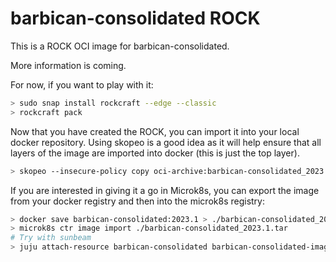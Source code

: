 # barbican-consolidated ROCK

This is a ROCK OCI image for barbican-consolidated.

More information is coming.

For now, if you want to play with it:

```bash
> sudo snap install rockcraft --edge --classic
> rockcraft pack
```

Now that you have created the ROCK, you can import it into
your local docker repository. Using skopeo is a good idea as
it will help ensure that all layers of the image are imported
into docker (this is just the top layer).

```bash
> skopeo --insecure-policy copy oci-archive:barbican-consolidated_2023.1_amd64.rock docker-daemon:barbican-consolidated:2023.1
```

If you are interested in giving it a go in Microk8s, you can
export the image from your docker registry and then into the
microk8s registry:

```bash
> docker save barbican-consolidated:2023.1 > ./barbican-consolidated_2023.1.tar
> microk8s ctr image import ./barbican-consolidated_2023.1.tar
# Try with sunbeam
> juju attach-resource barbican-consolidated barbican-consolidated-image=barbican-consolidated:2023.1
```
